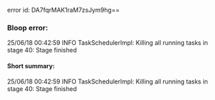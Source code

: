 error id: DA7fqrMAK1raM7zsJym9hg==
### Bloop error:

25/06/18 00:42:59 INFO TaskSchedulerImpl: Killing all running tasks in stage 40: Stage finished
#### Short summary: 

25/06/18 00:42:59 INFO TaskSchedulerImpl: Killing all running tasks in stage 40: Stage finished